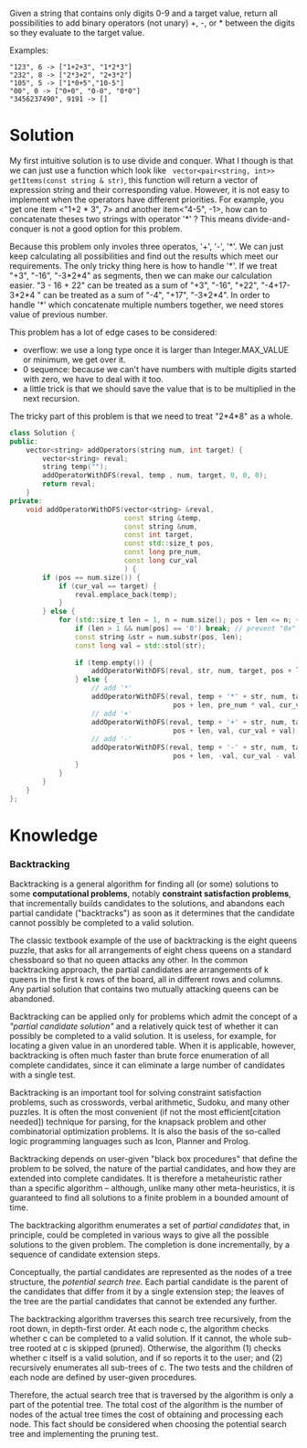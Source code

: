 Given a string that contains only digits 0-9 and a target value, return all possibilities to add binary operators (not unary) +, -, or * between the digits so they evaluate to the target value.

Examples: 

```
"123", 6 -> ["1+2+3", "1*2*3"] 
"232", 8 -> ["2*3+2", "2+3*2"]
"105", 5 -> ["1*0+5","10-5"]
"00", 0 -> ["0+0", "0-0", "0*0"]
"3456237490", 9191 -> []
```

# Solution

My first intuitive solution is to use divide and conquer. What I though is that we can just use a function which look like ``` vector<pair<string, int>> getItems(const string & str)```, this function will return a vector of expression string and their corresponding value. However, it is not easy to implement when the operators have different priorities. For example, you get one item <"1+2 * 3", 7> and another item<"4-5", -1>, how can to concatenate theses two strings with operator '\*' ? This means divide-and-conquer is not a good option for this problem.  

Because this problem only involes three operatos, '+', '-', '\*'. We can just keep calculating all possibilities and find out the results which meet our requirements. The only tricky thing here is how to handle '\*'. If we treat "+3", "-16", "-3\*2\*4" as segments, then we can make our calculation easier. "3 - 16 + 22" can be treated as a sum of "+3", "-16", "+22", "-4+17-3\*2\*4 " can be treated as a sum of "-4", "+17", "-3\*2\*4". In order to handle '\*' which concatenate multiple numbers together, we need stores value of previous number. 

This problem has a lot of edge cases to be considered:

* overflow: we use a long type once it is larger than Integer.MAX_VALUE or minimum, we get over it.
* 0 sequence: because we can't have numbers with multiple digits started with zero, we have to deal with it too.
* a little trick is that we should save the value that is to be multiplied in the next recursion.

The tricky part of this problem is that we need to treat "2\*4\*8" as a whole.

```cpp
class Solution {
public:
    vector<string> addOperators(string num, int target) {
        vector<string> reval;
        string temp("");
        addOperatorWithDFS(reval, temp , num, target, 0, 0, 0);
        return reval;
    }
private:
    void addOperatorWithDFS(vector<string> &reval,
                            const string &temp,
                            const string &num,
                            const int target,
                            const std::size_t pos,
                            const long pre_num,
                            const long cur_val
                            ) {
        if (pos == num.size()) {
            if (cur_val == target) {
                reval.emplace_back(temp);
            }
        } else {
            for (std::size_t len = 1, n = num.size(); pos + len <= n; ++ len) {
                if (len > 1 && num[pos] == '0') break; // prevent "0x"
                const string &str = num.substr(pos, len);
                const long val = std::stol(str);
                
                if (temp.empty()) {
                    addOperatorWithDFS(reval, str, num, target, pos + len, val,  val);
                } else {
                    // add '*'
                    addOperatorWithDFS(reval, temp + '*' + str, num, target, 
                                        pos + len, pre_num * val, cur_val - pre_num + pre_num * val);
                    // add '+'
                    addOperatorWithDFS(reval, temp + '+' + str, num, target, 
                                        pos + len, val, cur_val + val);
                    // add '-'
                    addOperatorWithDFS(reval, temp + '-' + str, num, target, 
                                        pos + len, -val, cur_val - val);
                }
            }
        }
    }
};

```

# Knowledge

### Backtracking

Backtracking is a general algorithm for finding all (or some) solutions to some __computational problems__, notably __constraint satisfaction problems__, that incrementally builds candidates to the solutions, and abandons each partial candidate ("backtracks") as soon as it determines that the candidate cannot possibly be completed to a valid solution.


The classic textbook example of the use of backtracking is the eight queens puzzle, that asks for all arrangements of eight chess queens on a standard chessboard so that no queen attacks any other. In the common backtracking approach, the partial candidates are arrangements of k queens in the first k rows of the board, all in different rows and columns. Any partial solution that contains two mutually attacking queens can be abandoned.

Backtracking can be applied only for problems which admit the concept of a _"partial candidate solution"_ and a relatively quick test of whether it can possibly be completed to a valid solution. It is useless, for example, for locating a given value in an unordered table. When it is applicable, however, backtracking is often much faster than brute force enumeration of all complete candidates, since it can eliminate a large number of candidates with a single test.

Backtracking is an important tool for solving constraint satisfaction problems, such as crosswords, verbal arithmetic, Sudoku, and many other puzzles. It is often the most convenient (if not the most efficient[citation needed]) technique for parsing, for the knapsack problem and other combinatorial optimization problems. It is also the basis of the so-called logic programming languages such as Icon, Planner and Prolog.

Backtracking depends on user-given "black box procedures" that define the problem to be solved, the nature of the partial candidates, and how they are extended into complete candidates. It is therefore a metaheuristic rather than a specific algorithm – although, unlike many other meta-heuristics, it is guaranteed to find all solutions to a finite problem in a bounded amount of time.

The backtracking algorithm enumerates a set of _partial candidates_ that, in principle, could be completed in various ways to give all the possible solutions to the given problem. The completion is done incrementally, by a sequence of candidate extension steps.

Conceptually, the partial candidates are represented as the nodes of a tree structure, the _potential search tree_. Each partial candidate is the parent of the candidates that differ from it by a single extension step; the leaves of the tree are the partial candidates that cannot be extended any further.

The backtracking algorithm traverses this search tree recursively, from the root down, in depth-first order. At each node c, the algorithm checks whether c can be completed to a valid solution. If it cannot, the whole sub-tree rooted at c is skipped (pruned). Otherwise, the algorithm (1) checks whether c itself is a valid solution, and if so reports it to the user; and (2) recursively enumerates all sub-trees of c. The two tests and the children of each node are defined by user-given procedures.

Therefore, the actual search tree that is traversed by the algorithm is only a part of the potential tree. The total cost of the algorithm is the number of nodes of the actual tree times the cost of obtaining and processing each node. This fact should be considered when choosing the potential search tree and implementing the pruning test.
